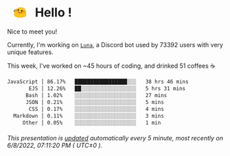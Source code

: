 <h1>   <img src="./spoinky.gif" style="vertical-align:middle;" width="30px">   Hello ! </h1>

Nice to meet you!

Currently, I'm working on <a href='https://github.com/Asgarrrr/Luna'>`Luna`</a>, a Discord bot used by 73392 users with very unique features.

This week, I've worked on ~45 hours of coding, and drinked 51 coffees ☕

```
JavaScript │ 86.17%   █████████████████░░░   38 hrs 46 mins
       EJS │ 12.26%   ██░░░░░░░░░░░░░░░░░░   5 hrs 31 mins
      Bash │ 1.02%    ░░░░░░░░░░░░░░░░░░░░   27 mins
      JSON │ 0.21%    ░░░░░░░░░░░░░░░░░░░░   5 mins
       CSS │ 0.17%    ░░░░░░░░░░░░░░░░░░░░   4 mins
  Markdown │ 0.11%    ░░░░░░░░░░░░░░░░░░░░   3 mins
     Other │ 0.05%    ░░░░░░░░░░░░░░░░░░░░   1 min
```

###### This presentation is [updated](https://github.com/Asgarrrr) automatically every 5 minute, most recently on 6/8/2022, 07:11:20 PM ( UTC±0 ).